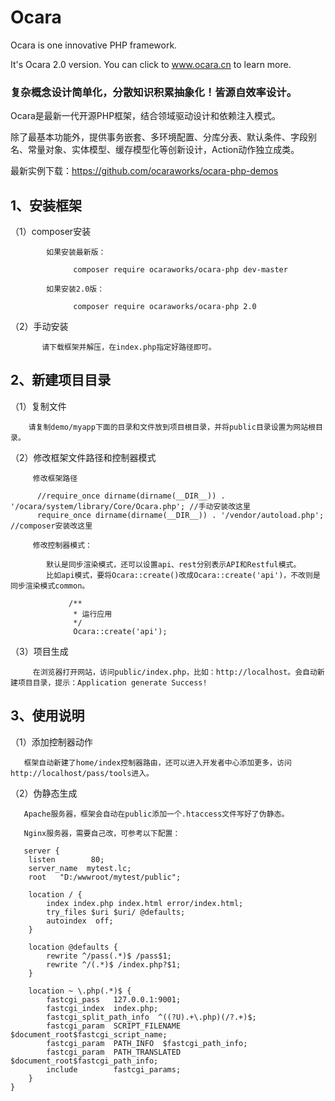 # Ocara
Ocara is one innovative PHP framework.

It's Ocara 2.0 version. You can click to www.ocara.cn to learn more.

### 复杂概念设计简单化，分散知识积累抽象化！皆源自效率设计。

Ocara是最新一代开源PHP框架，结合领域驱动设计和依赖注入模式。

除了最基本功能外，提供事务嵌套、多环境配置、分库分表、默认条件、字段别名、常量对象、实体模型、缓存模型化等创新设计，Action动作独立成类。

最新实例下载：https://github.com/ocaraworks/ocara-php-demos

## 1、安装框架

   （1）composer安装
     
            如果安装最新版：
    
                  composer require ocaraworks/ocara-php dev-master

            如果安装2.0版：
 
                  composer require ocaraworks/ocara-php 2.0


   （2）手动安装
   
           请下载框架并解压，在index.php指定好路径即可。

    
## 2、新建项目目录

   （1）复制文件
       
        请复制demo/myapp下面的目录和文件放到项目根目录，并将public目录设置为网站根目录。

   （2）修改框架文件路径和控制器模式

         修改框架路径
          
          //require_once dirname(dirname(__DIR__)) . '/ocara/system/library/Core/Ocara.php'; //手动安装改这里
          require_once dirname(dirname(__DIR__)) . '/vendor/autoload.php'; //composer安装改这里
      
         修改控制器模式：
         
            默认是同步渲染模式，还可以设置api、rest分别表示API和Restful模式。
            比如api模式，要将Ocara::create()改成Ocara::create('api')，不改则是同步渲染模式common。
      
                 /**
                  * 运行应用
                  */
                  Ocara::create('api');


   （3）项目生成
      
         在浏览器打开网站，访问public/index.php，比如：http://localhost。会自动新建项目目录，提示：Application generate Success!

## 3、使用说明

   （1）添加控制器动作
   
       框架自动新建了home/index控制器路由，还可以进入开发者中心添加更多，访问http://localhost/pass/tools进入。

   （2）伪静态生成

       Apache服务器，框架会自动在public添加一个.htaccess文件写好了伪静态。

       Nginx服务器，需要自己改，可参考以下配置：
           
       server {
        listen        80;
        server_name  mytest.lc;
        root   "D:/wwwroot/mytest/public";
        
        location / {
            index index.php index.html error/index.html;
            try_files $uri $uri/ @defaults;
            autoindex  off;
        }
		
        location @defaults {
            rewrite ^/pass(.*)$ /pass$1;
            rewrite ^/(.*)$ /index.php?$1;
        }		

        location ~ \.php(.*)$ {
            fastcgi_pass   127.0.0.1:9001;
            fastcgi_index  index.php;
            fastcgi_split_path_info  ^((?U).+\.php)(/?.+)$;
            fastcgi_param  SCRIPT_FILENAME  $document_root$fastcgi_script_name;
            fastcgi_param  PATH_INFO  $fastcgi_path_info;
            fastcgi_param  PATH_TRANSLATED  $document_root$fastcgi_path_info;
            include        fastcgi_params;
        }
    }
